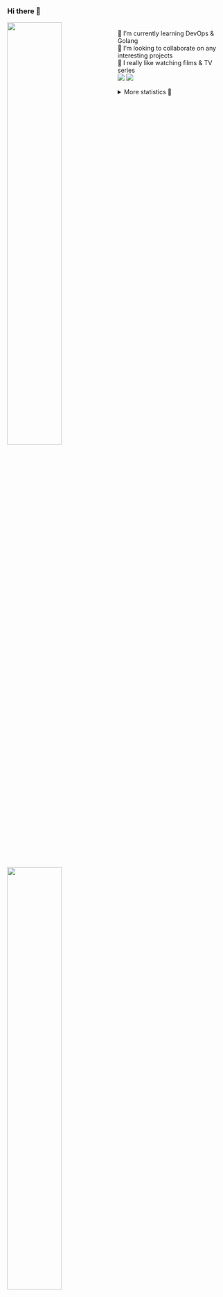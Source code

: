 ### Hi there 👋


[<img align="left" width="50%" src="https://github-readme-stats.vercel.app/api?username=rufusnufus&hide=issues&show_icons=true&count_private=true&theme=transparent&title_color=FF6F40&text_color=FBF9F8&icon_color=F48242&hide_border=true&hide_title=true#gh-dark-mode-only">](https://metrics.lecoq.io/rufusnufus#gh-dark-mode-only)
[<img align="left" width="50%" src="https://github-readme-stats.vercel.app/api?username=rufusnufus&hide=issues&show_icons=true&count_private=true&theme=transparent&title_color=FF6533&text_color=4D4644&icon_color=FF8038&hide_border=true&hide_title=true#gh-light-mode-only">](https://metrics.lecoq.io/rufusnufus#gh-light-mode-only)

<p>
  <br>
  🌱 I’m currently learning DevOps & Golang</br>
  👯 I’m looking to collaborate on any interesting projects</br>
  🎥 I really like watching films & TV series</br>
  <a href="https://linkedin.com/in/rufusnufus"><img src="https://img.shields.io/badge/linkedin-0077B5.svg?style=for-the-badge&logo=linkedin&logoColor=white"/></a>
  <a href="https://t.me/rufusnufus"><img src="https://img.shields.io/badge/-telegram-black?style=for-the-badge&color=blue&logo=telegram"/></a>
</p>

<p text-align="left">
<details>
  <summary>More statistics 👀</summary><br/>

<!--START_SECTION:waka-->
![Code Time](http://img.shields.io/badge/Code%20Time-425%20hrs%2053%20mins-blue)

![Profile Views](http://img.shields.io/badge/Profile%20Views-0-blue)

**I'm an Early 🐤** 

```text
🌞 Morning                6628 commits        █████░░░░░░░░░░░░░░░░░░░░   21.44 % 
🌆 Daytime                17920 commits       ██████████████░░░░░░░░░░░   57.96 % 
🌃 Evening                5588 commits        █████░░░░░░░░░░░░░░░░░░░░   18.07 % 
🌙 Night                  782 commits         █░░░░░░░░░░░░░░░░░░░░░░░░   02.53 % 
```
📅 **I'm Most Productive on Monday** 

```text
Monday                   6304 commits        █████░░░░░░░░░░░░░░░░░░░░   20.39 % 
Tuesday                  5896 commits        █████░░░░░░░░░░░░░░░░░░░░   19.07 % 
Wednesday                6144 commits        █████░░░░░░░░░░░░░░░░░░░░   19.87 % 
Thursday                 5557 commits        ████░░░░░░░░░░░░░░░░░░░░░   17.97 % 
Friday                   5429 commits        ████░░░░░░░░░░░░░░░░░░░░░   17.56 % 
Saturday                 670 commits         █░░░░░░░░░░░░░░░░░░░░░░░░   02.17 % 
Sunday                   918 commits         █░░░░░░░░░░░░░░░░░░░░░░░░   02.97 % 
```


📊 **This Week I Spent My Time On** 

```text
💬 Programming Languages: 
Terraform                5 hrs               ████████████░░░░░░░░░░░░░   48.11 % 
YAML                     2 hrs 10 mins       █████░░░░░░░░░░░░░░░░░░░░   20.83 % 
Other                    1 hr 13 mins        ███░░░░░░░░░░░░░░░░░░░░░░   11.81 % 
HCL                      58 mins             ██░░░░░░░░░░░░░░░░░░░░░░░   09.43 % 
Bash                     39 mins             ██░░░░░░░░░░░░░░░░░░░░░░░   06.27 % 

🔥 Editors: 
VS Code                  9 hrs 37 mins       ███████████████████████░░   92.51 % 
iTerm2                   46 mins             ██░░░░░░░░░░░░░░░░░░░░░░░   07.49 % 
```

**I Mostly Code in Java** 

```text
Python                   19 repos            ███░░░░░░░░░░░░░░░░░░░░░░   12.50 % 
Smarty                   13 repos            ██░░░░░░░░░░░░░░░░░░░░░░░   08.55 % 
HCL                      7 repos             █░░░░░░░░░░░░░░░░░░░░░░░░   04.61 % 
HTML                     4 repos             █░░░░░░░░░░░░░░░░░░░░░░░░   02.63 % 
Mustache                 4 repos             █░░░░░░░░░░░░░░░░░░░░░░░░   02.63 % 
```




 Last Updated on 31/07/2023 01:05:55 UTC
<!--END_SECTION:waka-->

</details>
</p>
